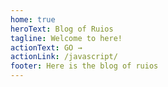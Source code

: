 ```yaml
---
home: true
heroText: Blog of Ruios
tagline: Welcome to here!
actionText: GO →
actionLink: /javascript/
footer: Here is the blog of ruios
---
```

